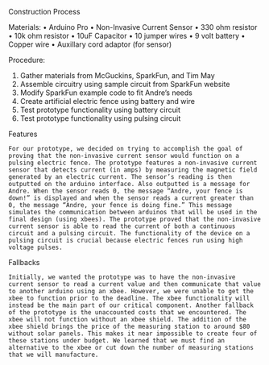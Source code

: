Construction Process
	
Materials:
•	Arduino Pro 
•	Non-Invasive Current Sensor
•	330 ohm resistor
•	10k ohm resistor
•	10uF Capacitor
•	10 jumper wires
•	9 volt battery
•	Copper wire
•	Auxillary cord adaptor (for sensor)

Procedure:
1.	Gather materials from McGuckins, SparkFun, and Tim May
2.	Assemble circuitry using sample circuit from SparkFun website
3.	Modify SparkFun example code to fit Andre’s needs
4.	Create artificial electric fence using battery and wire
5.	Test prototype functionality using battery circuit
6.	Test prototype functionality using pulsing circuit

Features

	For our prototype, we decided on trying to accomplish the goal of proving that the non-invasive current sensor would function on a pulsing electric fence. The prototype features a non-invasive current sensor that detects current (in amps) by measuring the magnetic field generated by an electric current. The sensor’s reading is then outputted on the arduino interface. Also outputted is a message for Andre. When the sensor reads 0, the message “Andre, your fence is down!” is displayed and when the sensor reads a current greater than 0, the message “Andre, your fence is doing fine.” This message simulates the communication between arduinos that will be used in the final design (using xbees). The prototype proved that the non-invasive current sensor is able to read the current of both a continuous circuit and a pulsing circuit. The functionality of the device on a pulsing circuit is crucial because electric fences run using high voltage pulses.

Fallbacks

	Initially, we wanted the prototype was to have the non-invasive current sensor to read a current value and then communicate that value to another arduino using an xbee. However, we were unable to get the xbee to function prior to the deadline. The xbee functionality will instead be the main part of our critical component. Another fallback of the prototype is the unaccounted costs that we encountered. The xbee will not function without an xbee shield. The addition of the xbee shield brings the price of the measuring station to around $80 without solar panels. This makes it near impossible to create four of these stations under budget. We learned that we must find an alternative to the xbee or cut down the number of measuring stations that we will manufacture. 

  

